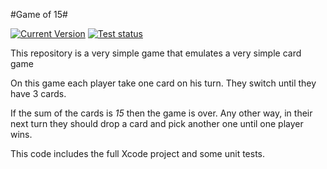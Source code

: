 #Game of 15#

[![Current Version](https://img.shields.io/badge/Version-1.0-brightgreen.svg)]()
[![Test status](https://img.shields.io/badge/Test%20Status-passing-brightgreen.svg)]()


This repository is a very simple game that emulates a very simple card game

On this game each player take one card on his turn. They switch until they have 3 cards. 

If the sum of the cards is *15* then the game is over. Any other way, in their next turn they should drop a card and pick another one until one player wins.

This code includes the full Xcode project and some unit tests. 

